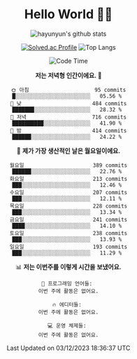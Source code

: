 <div align="center">

# Hello World 🙋‍♀️

![hayunyun's github stats](https://github-readme-stats.vercel.app/api?username=hayunyun&show_icons=true) 

 
[![Solved.ac Profile](http://mazassumnida.wtf/api/generate_badge?boj=hayunyun)](https://solved.ac/hayunyun)
 ![Top Langs](https://github-readme-stats.vercel.app/api/top-langs/?username=hayunyun&layout=compact)

<!--START_SECTION:waka-->
![Code Time](http://img.shields.io/badge/Code%20Time-574%20hrs%2046%20mins-blue)

**저는 저녁형 인간이에요. 🦉** 

```text
🌞 아침                     95 commits          █░░░░░░░░░░░░░░░░░░░░░░░░   05.56 % 
🌆 낮　                     484 commits         ███████░░░░░░░░░░░░░░░░░░   28.32 % 
🌃 저녁                     716 commits         ██████████░░░░░░░░░░░░░░░   41.90 % 
🌙 밤　                     414 commits         ██████░░░░░░░░░░░░░░░░░░░   24.22 % 
```
📅 **제가 가장 생산적인 날은 월요일이에요.** 

```text
월요일                      389 commits         ██████░░░░░░░░░░░░░░░░░░░   22.76 % 
화요일                      213 commits         ███░░░░░░░░░░░░░░░░░░░░░░   12.46 % 
수요일                      207 commits         ███░░░░░░░░░░░░░░░░░░░░░░   12.11 % 
목요일                      228 commits         ███░░░░░░░░░░░░░░░░░░░░░░   13.34 % 
금요일                      241 commits         ████░░░░░░░░░░░░░░░░░░░░░   14.10 % 
토요일                      238 commits         ███░░░░░░░░░░░░░░░░░░░░░░   13.93 % 
일요일                      193 commits         ███░░░░░░░░░░░░░░░░░░░░░░   11.29 % 
```


📊 **저는 이번주를 이렇게 시간을 보냈어요.** 

```text
💬 프로그래밍 언어들: 
이번 주에 활동은 없어요.

🔥 에디터들: 
이번 주에 활동은 없어요.

💻 운영 체제들: 
이번 주에 활동은 없어요.
```


 Last Updated on 03/12/2023 18:36:37 UTC
<!--END_SECTION:waka-->

<!--
**hayunyun/hayunyun** is a ✨ _special_ ✨ repository because its `README.md` (this file) appears on your GitHub profile.

Here are some ideas to get you started:

- 🔭 I’m currently working on ...
- 🌱 I’m currently learning ...
- 👯 I’m looking to collaborate on ...
- 🤔 I’m looking for help with ...
- 💬 Ask me about ...
- 📫 How to reach me: ...
- 😄 Pronouns: ...
- ⚡ Fun fact: ...
-->



